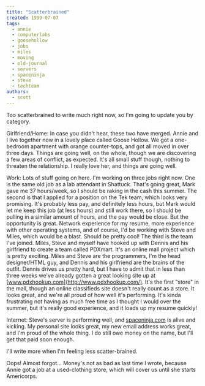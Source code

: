 ```yaml
---
title: "Scatterbrained"
created: 1999-07-07
tags:
  - annie
  - computerlabs
  - goosehollow
  - jobs
  - miles
  - moving
  - old-journal
  - servers
  - spaceninja
  - steve
  - techteam
authors:
  - scott
---
```


Too scatterbrained to write much right now, so I'm going to update you by category.

Girlfriend/Home: In case you didn't hear, these two have merged. Annie and I live together now in a lovely place called Goose Hollow. We got a one-bedroom apartment with orange counter-tops, and got all moved in over three days. Things are going well, on the whole, though we are discovering a few areas of conflict, as expected. It's all small stuff though, nothing to threaten the relationship. I really love her, and things are going well.

Work: Lots of stuff going on here. I'm working on three jobs right now. One is the same old job as a lab attendant in Shattuck. That's going great, Mark gave me 37 hours/week, so I should be raking in the cash this summer. The second is that I applied for a position on the Tek team, which looks very promising. It's probably less pay, and definitely less hours, but Mark would let me keep this job (at less hours) and still work there, so I should be pulling in a similar amount of hours, and the pay would be close. But the opportunity is great. Network experience for my resume, more experience with other operating systems, and of course, I'd be working with Steve and Miles, which would be a blast. Should be pretty cool! The third is the team I've joined. Miles, Steve and myself have hooked up with Dennis and his girlfriend to create a team called PDXmart. It's an online mall project which is pretty exciting. Miles and Steve are the programmers, I'm the head designer/HTML guy, and Dennis and his girlfriend are the brains of the outfit. Dennis drives us pretty hard, but I have to admit that in less than three weeks we've already gotten a great looking site up at [www.pdxhookup.com](http://www.pdxhookup.com/). It's the first "store" in the mall, though an online classifieds site doesn't really count as a store. It looks great, and we're all proud of how well it's performing. It's kinda frustrating not having as much free time as I thought I would over the summer, but it's really good experience, and it loads up my resume quickly!

Internet: Steve's server is performing well, and [spaceninja.com](http://spaceninja.local/) is alive and kicking. My personal site looks great, my new email address works great, and I'm proud of the whole thing. I do still owe money on the name, but I'll get that paid soon enough.

I'll write more when I'm feeling less scatter-brained.

Oops! Almost forgot... Money's not as bad as last time I wrote, because Annie got a job at a used-clothing store, which will cover us until she starts Americorps.
